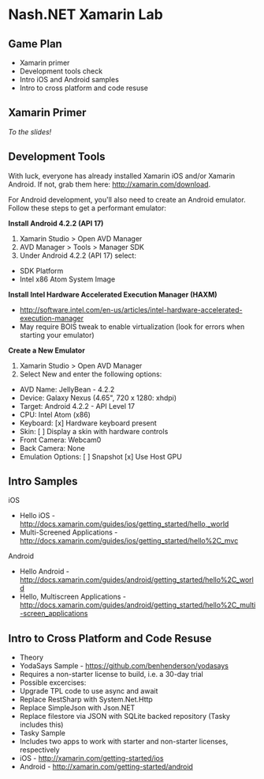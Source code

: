Nash.NET Xamarin Lab
====================

## Game Plan

* Xamarin primer
* Development tools check
* Intro iOS and Android samples
* Intro to cross platform and code resuse

## Xamarin Primer

*To the slides!*

## Development Tools

With luck, everyone has already installed Xamarin iOS and/or Xamarin Android. If not, grab them here: http://xamarin.com/download.

For Android development, you'll also need to create an Android emulator. Follow these steps to get a performant emulator:

**Install Android 4.2.2 (API 17)**

1. Xamarin Studio > Open AVD Manager
2. AVD Manager > Tools > Manager SDK
3. Under Android 4.2.2 (API 17) select:

- SDK Platform
- Intel x86 Atom System Image

**Install Intel Hardware Accelerated Execution Manager (HAXM)**

- http://software.intel.com/en-us/articles/intel-hardware-accelerated-execution-manager
- May require BOIS tweak to enable virtualization (look for errors when starting your emulator)

**Create a New Emulator**

1. Xamarin Studio > Open AVD Manager
2. Select New and enter the following options:

- AVD Name: JellyBean - 4.2.2
- Device: Galaxy Nexus (4.65", 720 x 1280: xhdpi)
- Target: Android 4.2.2 - API Level 17
- CPU: Intel Atom (x86)
- Keyboard: [x] Hardware keyboard present
- Skin: [ ] Display a skin with hardware controls
- Front Camera: Webcam0
- Back Camera: None
- Emulation Options: [ ] Snapshot [x] Use Host GPU

## Intro Samples

iOS 
* Hello iOS - http://docs.xamarin.com/guides/ios/getting_started/hello,_world
* Multi-Screened Applications - http://docs.xamarin.com/guides/ios/getting_started/hello%2C_mvc

Android
* Hello Android - http://docs.xamarin.com/guides/android/getting_started/hello%2C_world
* Hello, Multiscreen Applications - http://docs.xamarin.com/guides/android/getting_started/hello%2C_multi-screen_applications

## Intro to Cross Platform and Code Resuse

* Theory
* YodaSays Sample - https://github.com/benhenderson/yodasays
 * Requires a non-starter license to build, i.e. a 30-day trial
 * Possible excercises:
  * Upgrade TPL code to use async and await
  * Replace RestSharp with System.Net.Http
  * Replace SimpleJson with Json.NET
  * Replace filestore via JSON with SQLite backed repository (Tasky includes this)
* Tasky Sample
 * Includes two apps to work with starter and non-starter licenses, respectively 
 * iOS - http://xamarin.com/getting-started/ios
 * Android - http://xamarin.com/getting-started/android
